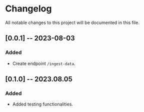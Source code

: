 # Changelog

All notable changes to this project will be documented in this file.


## [0.0.1] -- 2023-08-03

### Added

- Create endpoint `/ingest-data`.


## [0.1.0] -- 2023.08.05

### Added

- Added testing functionalities.
